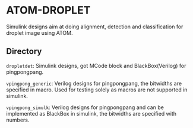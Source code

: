# ATOM-DROPLET

Simulink designs aim at doing alignment, detection and classification for droplet image using ATOM.

## Directory

`dropletdet`: Simulink designs, got MCode block and BlackBox(Verilog) for pingpongpang.

`vpingpong_generic`: Verilog designs for pingpongpang, the bitwidths are specified in macro. Used for testing solely as macros are not supported in simulink.

`vpingpong_simulk`: Verilog designs for pingpongpang and can be implemented as BlackBox in simulink, the bitwidths are specified with numbers.



